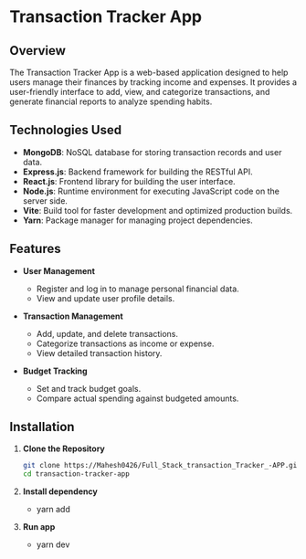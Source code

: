 # Transaction Tracker App

## Overview

The Transaction Tracker App is a web-based application designed to help users manage their finances by tracking income and expenses. It provides a user-friendly interface to add, view, and categorize transactions, and generate financial reports to analyze spending habits.

## Technologies Used

- **MongoDB**: NoSQL database for storing transaction records and user data.
- **Express.js**: Backend framework for building the RESTful API.
- **React.js**: Frontend library for building the user interface.
- **Node.js**: Runtime environment for executing JavaScript code on the server side.
- **Vite**: Build tool for faster development and optimized production builds.
- **Yarn**: Package manager for managing project dependencies.

## Features

- **User Management**
  - Register and log in to manage personal financial data.
  - View and update user profile details.

- **Transaction Management**
  - Add, update, and delete transactions.
  - Categorize transactions as income or expense.
  - View detailed transaction history.

- **Budget Tracking**
  - Set and track budget goals.
  - Compare actual spending against budgeted amounts.

## Installation

1. **Clone the Repository**

   ```bash
   git clone https://Mahesh0426/Full_Stack_transaction_Tracker_-APP.git
   cd transaction-tracker-app

2. **Install dependency**
   - yarn add

3. **Run app**
   - yarn dev






     

